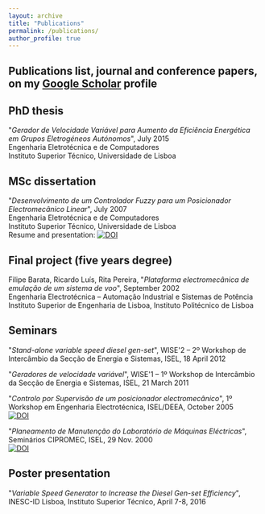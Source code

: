 ```yaml
---
layout: archive
title: "Publications"
permalink: /publications/
author_profile: true
---
```




## Publications list, journal and conference papers, on my [Google Scholar](https://scholar.google.com/citations?hl=pt-PT&user=7xVeWacAAAAJ) profile

## PhD thesis
"_Gerador de Velocidade Variável para Aumento da Eficiência Energética em Grupos Eletrogéneos Autónomos_", July 2015\
Engenharia Eletrotécnica e de Computadores\
Instituto Superior Técnico, Universidade de Lisboa


## MSc dissertation
"_Desenvolvimento de um Controlador Fuzzy para um Posicionador Electromecânico Linear_", July 2007\
Engenharia Eletrotécnica e de Computadores\
Instituto Superior Técnico, Universidade de Lisboa\
Resume and presentation: [![DOI](https://zenodo.org/badge/DOI/10.5281/zenodo.1038539.svg)](https://doi.org/10.5281/zenodo.1038539)

## Final project (five years degree)
Filipe Barata, Ricardo Luís, Rita Pereira, "_Plataforma electromecânica de emulação de um sistema de voo_", September 2002\
Engenharia Electrotécnica – Automação Industrial e Sistemas de Potência\
Instituto Superior de Engenharia de Lisboa, Instituto Politécnico de Lisboa

## Seminars
"_Stand-alone variable speed diesel gen-set_", WISE'2 – 2º Workshop de Intercâmbio da Secção de Energia e Sistemas, ISEL, 18 April 2012

"_Geradores de velocidade variável_", WISE'1 – 1º Workshop de Intercâmbio da Secção de Energia e Sistemas, ISEL, 21 March 2011

"_Controlo por Supervisão de um posicionador electromecânico_", 1º Workshop em Engenharia Electrotécnica, ISEL/DEEA, October 2005\
[![DOI](https://zenodo.org/badge/DOI/10.5281/zenodo.1041941.svg)](https://doi.org/10.5281/zenodo.1041941)

"_Planeamento de Manutenção do Laboratório de Máquinas Eléctricas_", Seminários CIPROMEC, ISEL, 29 Nov. 2000\
[![DOI](https://zenodo.org/badge/DOI/10.5281/zenodo.1052585.svg)](https://doi.org/10.5281/zenodo.1052585)

## Poster presentation
"_Variable Speed Generator to Increase the Diesel Gen-set Efficiency_", INESC-ID Lisboa, Instituto Superior Técnico, April 7-8, 2016
